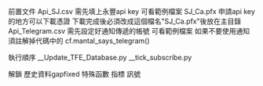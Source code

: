 前置文件
Api_SJ.csv 需先填上永豐api key 可看範例檔案
SJ_Ca.pfx 申請api key的地方可以下載憑證 下載完成後必須改成這個檔名"SJ_Ca.pfx"後放在主目錄
Api_Telegram.csv 需先設定好通知傳遞的帳號 可看範例檔案 如果不要使用通知須註解掉代碼中的 cf.mantal_says_telegram()

執行順序
__Update_TFE_Database.py
__tick_subscribe.py  


解鎖
歷史資料gapfixed
特殊函數 指標
訊號
